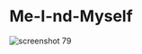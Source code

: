 # Me-I-nd-Myself

![screenshot 79](https://user-images.githubusercontent.com/31169310/39489731-2b4f2ae8-4da4-11e8-8f53-c6cd6d754097.png)

